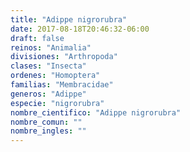 ```yaml
---
title: "Adippe nigrorubra"
date: 2017-08-18T20:46:32-06:00
draft: false
reinos: "Animalia"
divisiones: "Arthropoda"
clases: "Insecta"
ordenes: "Homoptera"
familias: "Membracidae"
generos: "Adippe"
especie: "nigrorubra"
nombre_cientifico: "Adippe nigrorubra"
nombre_comun: ""
nombre_ingles: ""
---
```

